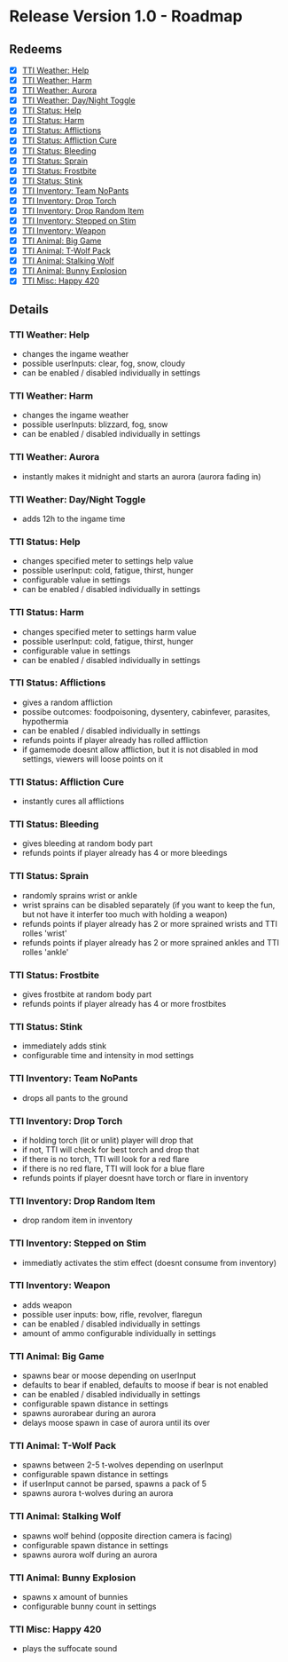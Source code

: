# Release Version 1.0 - Roadmap

## Redeems

- [x] [TTI Weather: Help](#tti-weather-help)
- [x] [TTI Weather: Harm](#tti-weather-harm) 
- [x] [TTI Weather: Aurora](#tti-weather-aurora) 
- [x] [TTI Weather: Day/Night Toggle](#tti-weather-day-night-toggle)
- [x] [TTI Status: Help](#tti-status-help) 
- [x] [TTI Status: Harm](#tti-status-harm)
- [x] [TTI Status: Afflictions](#tti-status-afflictions)
- [x] [TTI Status: Affliction Cure](#tti-status-affliction-cure)
- [x] [TTI Status: Bleeding](#tti-status-bleeding)
- [x] [TTI Status: Sprain](#tti-status-sprain)
- [x] [TTI Status: Frostbite](#tti-status-frostbite)
- [x] [TTI Status: Stink](#tti-status-stink)
- [x] [TTI Inventory: Team NoPants](#tti-inventory-team-nopants)
- [x] [TTI Inventory: Drop Torch](#tti-inventory-drop-torch) 
- [x] [TTI Inventory: Drop Random Item](#tti-inventory-drop-random-item)
- [x] [TTI Inventory: Stepped on Stim](#tti-inventory-stepped-on-stim)
- [x] [TTI Inventory: Weapon](#tti-inventory-weapon)
- [x] [TTI Animal: Big Game](#tti-animal-big-game) 
- [x] [TTI Animal: T-Wolf Pack](#tti-animal-t-wolf-pack)
- [x] [TTI Animal: Stalking Wolf](#tti-animal-stalking-wolf)
- [x] [TTI Animal: Bunny Explosion](#tti-animal-bunny-explosion)
- [x] [TTI Misc: Happy 420](#tti-misc-happy-420)

## Details

### TTI Weather: Help
- changes the ingame weather
- possible userInputs: clear, fog, snow, cloudy
- can be enabled / disabled individually in settings

### TTI Weather: Harm 
- changes the ingame weather
- possible userInputs: blizzard, fog, snow
- can be enabled / disabled individually in settings

### TTI Weather: Aurora
- instantly makes it midnight and starts an aurora (aurora fading in)

### TTI Weather: Day/Night Toggle
- adds 12h to the ingame time

### TTI Status: Help 
- changes specified meter to settings help value
- possible userInput: cold, fatigue, thirst, hunger
- configurable value in settings
- can be enabled / disabled individually in settings

### TTI Status: Harm
- changes specified meter to settings harm value
- possible userInput: cold, fatigue, thirst, hunger
- configurable value in settings
- can be enabled / disabled individually in settings

### TTI Status: Afflictions
- gives a random affliction
- possibe outcomes: foodpoisoning, dysentery, cabinfever, parasites, hypothermia
- can be enabled / disabled individually in settings
- refunds points if player already has rolled affliction
- if gamemode doesnt allow affliction, but it is not disabled in mod settings, viewers will loose points on it

### TTI Status: Affliction Cure
- instantly cures all afflictions

### TTI Status: Bleeding
- gives bleeding at random body part
- refunds points if player already has 4 or more bleedings

### TTI Status: Sprain
- randomly sprains wrist or ankle
- wrist sprains can be disabled separately (if you want to keep the fun, but not have it interfer too much with holding a weapon)
- refunds points if player already has 2 or more sprained wrists and TTI rolles 'wrist'
- refunds points if player already has 2 or more sprained ankles and TTI rolles 'ankle'

### TTI Status: Frostbite
- gives frostbite at random body part
- refunds points if player already has 4 or more frostbites

### TTI Status: Stink
- immediately adds stink 
- configurable time and intensity in mod settings

### TTI Inventory: Team NoPants
- drops all pants to the ground

### TTI Inventory: Drop Torch
- if holding torch (lit or unlit) player will drop that
- if not, TTI will check for best torch and drop that
- if there is no torch, TTI will look for a red flare
- if there is no red flare, TTI will look for a blue flare
- refunds points if player doesnt have torch or flare in inventory

### TTI Inventory: Drop Random Item
- drop random item in inventory

### TTI Inventory: Stepped on Stim
- immediatly activates the stim effect (doesnt consume from inventory)

### TTI Inventory: Weapon
- adds weapon
- possible user inputs: bow, rifle, revolver, flaregun
- can be enabled / disabled individually in settings
- amount of ammo configurable individually in settings

### TTI Animal: Big Game
- spawns bear or moose depending on userInput
- defaults to bear if enabled, defaults to moose if bear is not enabled
- can be enabled / disabled individually in settings
- configurable spawn distance in settings
- spawns aurorabear during an aurora
- delays moose spawn in case of aurora until its over

### TTI Animal: T-Wolf Pack
- spawns between 2-5 t-wolves depending on userInput
- configurable spawn distance in settings
- if userInput cannot be parsed, spawns a pack of 5
- spawns aurora t-wolves during an aurora

### TTI Animal: Stalking Wolf
- spawns wolf behind (opposite direction camera is facing)
- configurable spawn distance in settings
- spawns aurora wolf during an aurora

### TTI Animal: Bunny Explosion
- spawns x amount of bunnies
- configurable bunny count in settings

### TTI Misc: Happy 420
- plays the suffocate sound